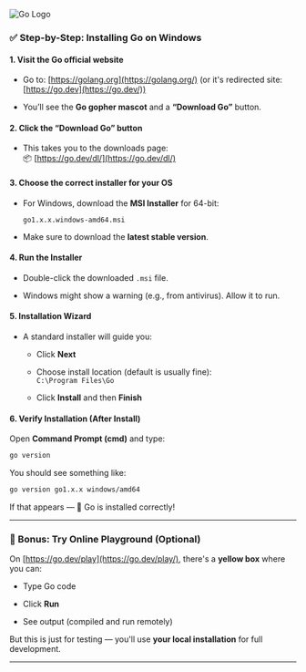 ![Go Logo](https://miro.medium.com/v2/resize:fit:1400/1*6r9hjoU1hqio5xg7m2B1-g.png)
### ✅ **Step-by-Step: Installing Go on Windows**

#### **1. Visit the Go official website**

- Go to: [https://golang.org](https://golang.org/) (or it's redirected site: [https://go.dev](https://go.dev/))
    
- You’ll see the **Go gopher mascot** and a **“Download Go”** button.
    

#### **2. Click the “Download Go” button**

- This takes you to the downloads page:  
    📦 [https://go.dev/dl/](https://go.dev/dl/)
    

#### **3. Choose the correct installer for your OS**

- For Windows, download the **MSI Installer** for 64-bit:
    
    ```
    go1.x.x.windows-amd64.msi
    ```
    
- Make sure to download the **latest stable version**.
    

#### **4. Run the Installer**

- Double-click the downloaded `.msi` file.
    
- Windows might show a warning (e.g., from antivirus). Allow it to run.
    

#### **5. Installation Wizard**

- A standard installer will guide you:
    
    - Click **Next**
        
    - Choose install location (default is usually fine):  
        `C:\Program Files\Go`
        
    - Click **Install** and then **Finish**
        

#### **6. Verify Installation (After Install)**

Open **Command Prompt (cmd)** and type:

```bash
go version
```

You should see something like:

```bash
go version go1.x.x windows/amd64
```

If that appears — 🎉 Go is installed correctly!

---

### 🧪 Bonus: Try Online Playground (Optional)

On [https://go.dev/play](https://go.dev/play/), there's a **yellow box** where you can:

- Type Go code
    
- Click **Run**
    
- See output (compiled and run remotely)
    

But this is just for testing — you'll use **your local installation** for full development.

---
